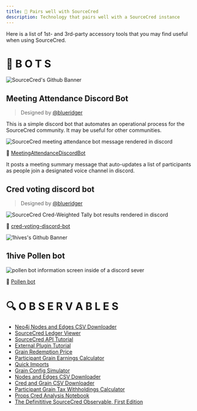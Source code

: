 ```yaml
---
title: 🍐 Pairs well with SourceCred
description: Technology that pairs well with a SourceCred instance
---
```


Here is a list of 1st- and 3rd-party accessory tools that you may find useful
when using SourceCred.

# 🤖 B O T S

![SourceCred's Github Banner](/img/uploads/sourcecred.png "SourceCred's Github Banner")

## Meeting Attendance Discord Bot

> Designed by [@blueridger](https://github.com/blueridger)

This is a simple discord bot that automates an operational process for the
SourceCred community. It may be useful for other communities.

![SourceCred meeting attendance bot message rendered in discord](/img/uploads/meeting.png "SourceCred meeting attendance bot message rendered in discord")

🤖
[MeetingAttendanceDiscordBot](https://github.com/blueridger/MeetingAttendanceDiscordBot)

It posts a meeting summary message that auto-updates a list of participants as
people join a designated voice channel in discord.

## Cred voting discord bot

> Designed by [@blueridger](https://github.com/blueridger)

![SourceCred Cred-Weighted Tally bot results rendered in discord](/img/uploads/tallyoo.png "SourceCred Cred-Weighted Tally bot results rendered in discord")

🤖
[cred-voting-discord-bot](https://github.com/blueridger/cred-voting-discord-bot)

![1hives's Github Banner](/img/uploads/1hive-banner.png "1hives's Github Banner")

## 1hive Pollen bot

![pollen bot information screen inside of a discord sever](/img/uploads/pbot.png "pollen bot information screen inside of a discord sever")

🤖 [Pollen bot](https://github.com/1Hive/pollen-bot)

# 🔍 O B S E R V A B L E S

- [Neo4j Nodes and Edges CSV Downloader](https://observablehq.com/@sourcecred/neo4j-nodes-and-edges-csv-downloader)
- [SourceCred Ledger Viewer](https://observablehq.com/@sourcecred/sourcecred-ledger-viewer)
- [SourceCred API Tutorial](https://observablehq.com/@sourcecred/api-tutorial)
- [External Plugin Tutorial](https://observablehq.com/@sourcecred/external-plugin-tutorial)
- [Grain Redemption Price](https://observablehq.com/@sourcecred/grain-redemption-price)
- [Participant Grain Earnings Calculator](https://observablehq.com/@sourcecred/participant-grain-earnings-calculator)
- [Quick Imports](https://observablehq.com/@sourcecred/quick-imports)
- [Grain Config Simulator](https://observablehq.com/@sourcecred/grain-config-simulator)
- [Nodes and Edges CSV Downloader](https://observablehq.com/@sourcecred/nodes-and-edges-csv-downloader)
- [Cred and Grain CSV Downloader](https://observablehq.com/@sourcecred/cred-and-grain-csv-downloader)
- [Participant Grain Tax Withholdings Calculator](https://observablehq.com/@sourcecred/participant-grain-tax-withholdings-calculator)
- [Props Cred Analysis Notebook](https://observablehq.com/@sourcecred/props-cred-analysis-notebook)
- [The Definititive SourceCred Observable, First Edition](https://observablehq.com/@sourcecred/the-definititive-sourcecred-observable-first-edition)
